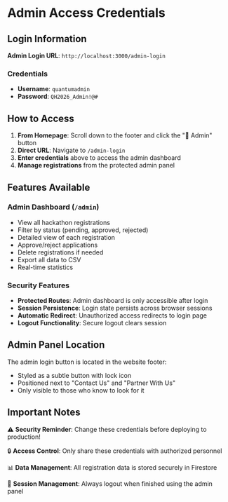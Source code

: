 # Admin Access Credentials

## Login Information

**Admin Login URL**: `http://localhost:3000/admin-login`

### Credentials
- **Username**: `quantumadmin`
- **Password**: `QH2026_Admin!@#`

## How to Access

1. **From Homepage**: Scroll down to the footer and click the "🔐 Admin" button
2. **Direct URL**: Navigate to `/admin-login`
3. **Enter credentials** above to access the admin dashboard
4. **Manage registrations** from the protected admin panel

## Features Available

### Admin Dashboard (`/admin`)
- View all hackathon registrations
- Filter by status (pending, approved, rejected)
- Detailed view of each registration
- Approve/reject applications
- Delete registrations if needed
- Export all data to CSV
- Real-time statistics

### Security Features
- **Protected Routes**: Admin dashboard is only accessible after login
- **Session Persistence**: Login state persists across browser sessions
- **Automatic Redirect**: Unauthorized access redirects to login page
- **Logout Functionality**: Secure logout clears session

## Admin Panel Location

The admin login button is located in the website footer:
- Styled as a subtle button with lock icon
- Positioned next to "Contact Us" and "Partner With Us"
- Only visible to those who know to look for it

## Important Notes

⚠️ **Security Reminder**: Change these credentials before deploying to production!

🔒 **Access Control**: Only share these credentials with authorized personnel

📊 **Data Management**: All registration data is stored securely in Firestore

🚪 **Session Management**: Always logout when finished using the admin panel